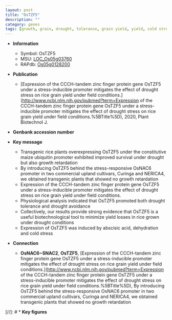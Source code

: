 ```yaml
---
layout: post
title: "OsTZF5"
description: ""
category: genes
tags: [growth, grain, drought, tolerance, grain yield, yield, cold stress, drought tolerance, stress, zinc, abscisic acid, R protein, Ubiquitin, drought stress, drought stress , cold]
---
```


* **Information**  
    + Symbol: OsTZF5  
    + MSU: [LOC_Os05g03760](http://rice.plantbiology.msu.edu/cgi-bin/ORF_infopage.cgi?orf=LOC_Os05g03760)  
    + RAPdb: [Os05g0128200](http://rapdb.dna.affrc.go.jp/viewer/gbrowse_details/irgsp1?name=Os05g0128200)  

* **Publication**  
    + [Expression of the CCCH-tandem zinc finger protein gene OsTZF5 under a stress-inducible promoter mitigates the effect of drought stress on rice grain yield under field conditions.](http://www.ncbi.nlm.nih.gov/pubmed?term=Expression of the CCCH-tandem zinc finger protein gene OsTZF5 under a stress-inducible promoter mitigates the effect of drought stress on rice grain yield under field conditions.%5BTitle%5D), 2020, Plant Biotechnol J.

* **Genbank accession number**  

* **Key message**  
    + Transgenic rice plants overexpressing OsTZF5 under the constitutive maize ubiquitin promoter exhibited improved survival under drought but also growth retardation
    + By introducing OsTZF5 behind the stress-responsive OsNAC6 promoter in two commercial upland cultivars, Curinga and NERICA4, we obtained transgenic plants that showed no growth retardation
    + Expression of the CCCH-tandem zinc finger protein gene OsTZF5 under a stress-inducible promoter mitigates the effect of drought stress on rice grain yield under field conditions.
    + Physiological analysis indicated that OsTZF5 promoted both drought tolerance and drought avoidance
    + Collectively, our results provide strong evidence that OsTZF5 is a useful biotechnological tool to minimize yield losses in rice grown under drought conditions
    + Expression of OsTZF5 was induced by abscisic acid, dehydration and cold stress

* **Connection**  
    + __OsNAC6~SNAC2__, __OsTZF5__, [Expression of the CCCH-tandem zinc finger protein gene OsTZF5 under a stress-inducible promoter mitigates the effect of drought stress on rice grain yield under field conditions.](http://www.ncbi.nlm.nih.gov/pubmed?term=Expression of the CCCH-tandem zinc finger protein gene OsTZF5 under a stress-inducible promoter mitigates the effect of drought stress on rice grain yield under field conditions.%5BTitle%5D),  By introducing OsTZF5 behind the stress-responsive OsNAC6 promoter in two commercial upland cultivars, Curinga and NERICA4, we obtained transgenic plants that showed no growth retardation

[//]: # * **Key figures**  


